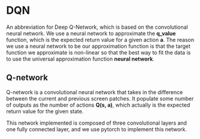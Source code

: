 # DQN
An abbreviation for Deep Q-Network, which is based on the convolutional neural network. We use a neural network to approximate the **q_value** function, which is the expected return value for a given action **a**. The reason we use a neural network to be our approximation function is that the target function we approximate is non-linear so that the best way to fit the data is to use the universal approximation function **neural network**. 
## Q-network
Q-network is a convolutional neural network that takes in the difference between the current and previous screen patches. It populate some number of outputs as the number of actions **Q(s, a)**, which actually is the expected return value for the given state.

This network implemented is composed of three convolutional layers and one fully connected layer, and we use pytorch to implement this network.
